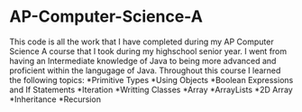 # AP-Computer-Science-A
This code is all the work that I have completed during my AP Computer Science A course that I took during my highschool senior year. I went from having an Intermediate knowledge of Java to being more advanced and proficient within the langugage of Java. Throughout this course I learned the following topics:
*Primitive Types
*Using Objects
*Boolean Expressions and If Statements
*Iteration
*Writting Classes
*Array
*ArrayLists
*2D Array
*Inheritance 
*Recursion